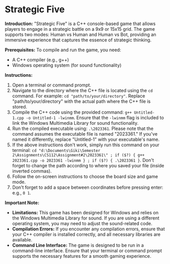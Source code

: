 # Strategic Five

**Introduction:**
"Strategic Five" is a C++ console-based game that allows players to engage in a strategic battle on a 9x9 or 15x15 grid. The game supports two modes: Human vs Human and Human vs Bot, providing an immersive experience that captures the essence of strategic thinking.

**Prerequisites:**
To compile and run the game, you need:
- A C++ compiler (e.g., g++)
- Windows operating system (for sound functionality)

**Instructions:**

1. Open a terminal or command prompt.
2. Navigate to the directory where the C++ file is located using the `cd` command. For example: `cd "path/to/your/directory"`. Replace "path/to/your/directory" with the actual path where the C++ file is stored.
3. Compile the C++ code using the provided command: `g++ Untitled-1.cpp -o Untitled-1 -lwinmm`. Ensure that the `-lwinmm` flag is included to link the Windows Multimedia Library for sound functionality.
4. Run the compiled executable using: `.\2023361`. Please note that the command assumes the executable file is named "2023361." If you've named it differently, replace "Untitled-1" with your executable's name.
5. If the above instructions don't work, simply run this command on your terminal: `cd "d:\Documents\Giki\Semester 2\Assignments\CS112\Assignment#2\2023361\" ; if ($?) { g++ 2023361.cpp -o 2023361 -lwinmm } ; if ($?) { .\2023361 }`. Don't forget to change the path according to where you saved your file (inside inverted commas).
6. Follow the on-screen instructions to choose the board size and game mode.
7. Don't forget to add a space between coordinates before pressing enter: e.g., `0 1`.

**Important Note:**

- **Limitations:** This game has been designed for Windows and relies on the Windows Multimedia Library for sound. If you are using a different operating system, you may need to adjust the sound-related code.
- **Compilation Errors:** If you encounter any compilation errors, ensure that your C++ compiler is installed correctly, and all necessary libraries are available.
- **Command Line Interface:** The game is designed to be run in a command-line interface. Ensure that your terminal or command prompt supports the necessary features for a smooth gaming experience.
